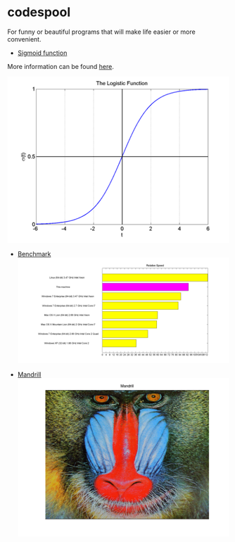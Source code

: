 # codespool
For funny or beautiful programs that will make life easier or more convenient.

* [Sigmoid function](https://github.com/artmunich/codespool/blob/master/logitReg.m)

More information can be found [here](https://en.wikipedia.org/wiki/Logistic_function).

![logistic](https://github.com/artmunich/codespool/blob/master/logitReg.png)

* [Benchmark](https://github.com/artmunich/codespool/blob/master/benchmark.m)
![benckmark](https://github.com/artmunich/codespool/blob/master/matlabbench.png)

* [Mandrill](https://github.com/artmunich/codespool/blob/master/madrill.m)
![mandrill](https://github.com/artmunich/codespool/blob/master/mandrill.png)
